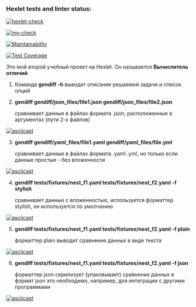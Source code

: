 ### Hexlet tests and linter status:

[![hexlet-check](https://github.com/ilia-rassolov/python-project-50/actions/workflows/hexlet-check.yml/badge.svg)](https://github.com/ilia-rassolov/python-project-50/actions/workflows/hexlet-check.yml)

[![my-check](https://github.com/ilia-rassolov/python-project-50/actions/workflows/my-check.yml/badge.svg)](https://github.com/ilia-rassolov/python-project-50/actions/workflows/my-check.yml)

[![Maintainability](https://api.codeclimate.com/v1/badges/a723eafeff9ce50f593f/maintainability)](https://codeclimate.com/github/ilia-rassolov/python-project-50/maintainability)

[![Test Coverage](https://api.codeclimate.com/v1/badges/a723eafeff9ce50f593f/test_coverage)](https://codeclimate.com/github/ilia-rassolov/python-project-50/test_coverage)


Это мой второй учебный проект на Hexlet. Он называется **Вычислитель отличий**

1. Команда **gendiff -h** выводит описание решаемой задачи и список опций

2. **gendiff gendiff/json_files/file1.json gendiff/json_files/file2.json** 

   сравнивает данные в файлах формата .json, расположенные в аргументах (пути 2-х файлов)


[![asciicast](https://asciinema.org/a/OHyPacXfjy2BaJmTb3GngHDX9.svg)](https://asciinema.org/a/OHyPacXfjy2BaJmTb3GngHDX9)

3. **gendiff gendiff/yaml_files/file1.yaml gendiff/yaml_files/file.yml** 

   сравнивает данные в файлах формата .yaml .yml, но только если данные простые - без вложенности


[![asciicast](https://asciinema.org/a/4gPnydJ1xEsY6mBPO4adSVsSx.svg)](https://asciinema.org/a/4gPnydJ1xEsY6mBPO4adSVsSx)

4. **gendiff tests/fixtures/nest_f1.yaml tests/fixtures/nest_f2.yaml -f stylish** 

   сравнивает данные с вложенностью, используется форматтер stylish, он используется по умолчанию


[![asciicast](https://asciinema.org/a/rgxkBHia0fNGSpttZ1qiYtMan.svg)](https://asciinema.org/a/rgxkBHia0fNGSpttZ1qiYtMan)

5. **gendiff tests/fixtures/nest_f1.yaml tests/fixtures/nest_f2.yaml -f plain** 

   форматтер plain выводит сравнение данных в виде текста


[![asciicast](https://asciinema.org/a/TVdbwB2Al7Tb5yk29XjSAm515.svg)](https://asciinema.org/a/TVdbwB2Al7Tb5yk29XjSAm515)

6. **gendiff tests/fixtures/nest_f1.yaml tests/fixtures/nest_f2.yaml -f json** 

   форматтер json серилизует (упаковывает) сравнение данных в формат json
   это необходимо, например, для интеграции с другими программами


[![asciicast](https://asciinema.org/a/TVdbwB2Al7Tb5yk29XjSAm515.svg)](https://asciinema.org/a/TVdbwB2Al7Tb5yk29XjSAm515)


